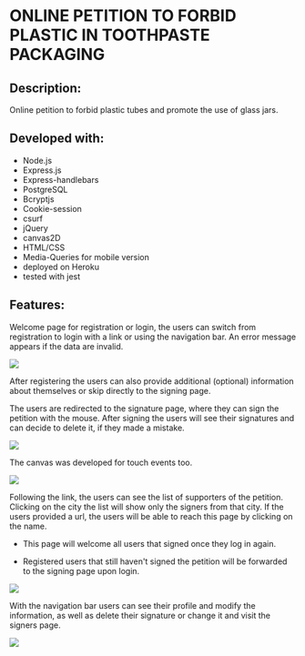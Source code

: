 # ONLINE PETITION TO FORBID PLASTIC IN TOOTHPASTE PACKAGING

## Description:

Online petition to forbid plastic tubes and promote the use of glass jars.

## Developed with:

-   Node.js
-   Express.js
-   Express-handlebars
-   PostgreSQL
-   Bcryptjs
-   Cookie-session
-   csurf
-   jQuery
-   canvas2D
-   HTML/CSS
-   Media-Queries for mobile version
-   deployed on Heroku
-   tested with jest

## Features:

Welcome page for registration or login, the users can switch from registration to login with a link or using the navigation bar. An error message appears if the data are invalid.

<img src='/#' />

After registering the users can also provide additional (optional) information about themselves or skip directly to the signing page.

The users are redirected to the signature page, where they can sign the petition with the mouse. After signing the users will see their signatures and can decide to delete it, if they made a mistake.

<img src='/#' />

The canvas was developed for touch events too.

<img src='/#' />

Following the link, the users can see the list of supporters of the petition. Clicking on the city the list will show only the signers from that city. If the users provided a url, the users will be able to reach this page by clicking on the name.

-   This page will welcome all users that signed once they log in again.

-   Registered users that still haven't signed the petition will be forwarded to the signing page upon login.

<img src='./#' />

With the navigation bar users can see their profile and modify the information, as well as delete their signature or change it and visit the signers page.

<img src='/#' />
